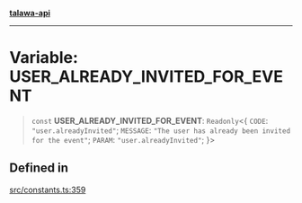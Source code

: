 [**talawa-api**](../../README.md)

***

# Variable: USER\_ALREADY\_INVITED\_FOR\_EVENT

> `const` **USER\_ALREADY\_INVITED\_FOR\_EVENT**: `Readonly`\<\{ `CODE`: `"user.alreadyInvited"`; `MESSAGE`: `"The user has already been invited for the event"`; `PARAM`: `"user.alreadyInvited"`; \}\>

## Defined in

[src/constants.ts:359](https://github.com/Suyash878/talawa-api/blob/b5a9d8b4a1ea678a3d6f5b710b3721f91a3052fc/src/constants.ts#L359)
